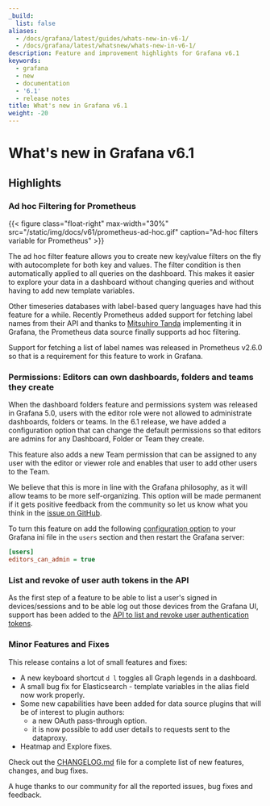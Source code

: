 ```yaml
---
_build:
  list: false
aliases:
  - /docs/grafana/latest/guides/whats-new-in-v6-1/
  - /docs/grafana/latest/whatsnew/whats-new-in-v6-1/
description: Feature and improvement highlights for Grafana v6.1
keywords:
  - grafana
  - new
  - documentation
  - '6.1'
  - release notes
title: What's new in Grafana v6.1
weight: -20
---
```


# What's new in Grafana v6.1

## Highlights

### Ad hoc Filtering for Prometheus

{{< figure class="float-right"  max-width="30%" src="/static/img/docs/v61/prometheus-ad-hoc.gif" caption="Ad-hoc filters variable for Prometheus" >}}

The ad hoc filter feature allows you to create new key/value filters on the fly with autocomplete for both key and values. The filter condition is then automatically applied to all queries on the dashboard. This makes it easier to explore your data in a dashboard without changing queries and without having to add new template variables.

Other timeseries databases with label-based query languages have had this feature for a while. Recently Prometheus added support for fetching label names from their API and thanks to [Mitsuhiro Tanda](https://github.com/mtanda) implementing it in Grafana, the Prometheus data source finally supports ad hoc filtering.

Support for fetching a list of label names was released in Prometheus v2.6.0 so that is a requirement for this feature to work in Grafana.

### Permissions: Editors can own dashboards, folders and teams they create

When the dashboard folders feature and permissions system was released in Grafana 5.0, users with the editor role were not allowed to administrate dashboards, folders or teams. In the 6.1 release, we have added a configuration option that can change the default permissions so that editors are admins for any Dashboard, Folder or Team they create.

This feature also adds a new Team permission that can be assigned to any user with the editor or viewer role and enables that user to add other users to the Team.

We believe that this is more in line with the Grafana philosophy, as it will allow teams to be more self-organizing. This option will be made permanent if it gets positive feedback from the community so let us know what you think in the [issue on GitHub](https://github.com/grafana/grafana/issues/15590).

To turn this feature on add the following [configuration option](/administration/configuration/#editors-can-admin) to your Grafana ini file in the `users` section and then restart the Grafana server:

```ini
[users]
editors_can_admin = true
```

### List and revoke of user auth tokens in the API

As the first step of a feature to be able to list a user's signed in devices/sessions and to be able log out those devices from the Grafana UI, support has been added to the [API to list and revoke user authentication tokens](/http_api/admin/#auth-tokens-for-user).

### Minor Features and Fixes

This release contains a lot of small features and fixes:

- A new keyboard shortcut `d l` toggles all Graph legends in a dashboard.
- A small bug fix for Elasticsearch - template variables in the alias field now work properly.
- Some new capabilities have been added for data source plugins that will be of interest to plugin authors:
  - a new OAuth pass-through option.
  - it is now possible to add user details to requests sent to the dataproxy.
- Heatmap and Explore fixes.

Check out the [CHANGELOG.md](https://github.com/grafana/grafana/blob/master/CHANGELOG.md) file for a complete list of new features, changes, and bug fixes.

A huge thanks to our community for all the reported issues, bug fixes and feedback.
